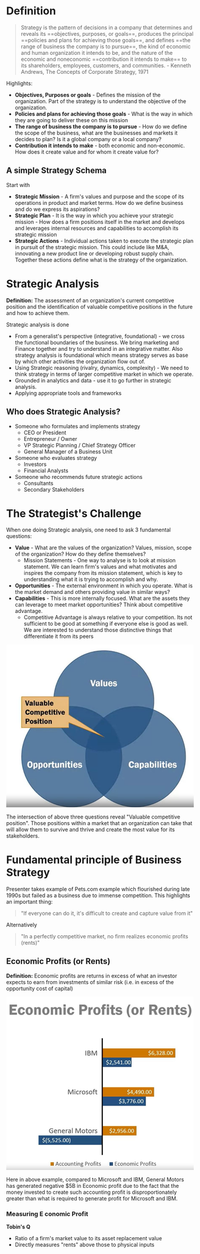 
# Definition
> Strategy is the pattern of decisions in a company that determines and reveals its ==objectives, purposes, or goals==, produces the principal ==policies and plans for achieving those goals==, and defines ==the range of business the company is to pursue==, the kind of economic and human organization it intends to be, and the nature of the economic and noneconomic ==contribution it intends to make== to its shareholders, employees, customers, and communities. - Kenneth Andrews, The Concepts of Corporate Strategy, 1971

Highlights:
- **Objectives, Purposes or goals** - Defines the mission of the organization. Part of the strategy is to understand the objective of the organization.
- **Policies and plans for achieving those goals** - What is the way in which they are going to deliver these on this mission
- **The range of business the company is to pursue** - How do we define the scope of the business, what are the businesses and markets it decides to plan? Is it a global company or a local company? 
- **Contribution it intends to make** - both economic and non-economic. How does it create value and for whom it create value for?

## A simple Strategy Schema
Start with
- **Strategic Mission** - A firm's values and purpose and the scope of its operations in product and market terms. How do we define business and do we express its aspirations?
- **Strategic Plan** - It is the way in which you achieve your strategic mission - How does a firm positions itself in the market and develops and leverages internal resources and capabilities to accomplish its strategic mission
- **Strategic Actions** - Individual actions taken to execute the strategic plan in pursuit of the strategic mission. This could include like M&A, innovating a new product line or developing robust supply chain. Together these actions define what is the strategy of the organization. 


# Strategic Analysis
**Definition:** The assessment of an organization's current competitive position and the identification of valuable competitive positions in the future and how to achieve them.

Strategic analysis is done
- From a generalist's perspective (integrative, foundational) - we cross the functional boundaries of the business. We bring marketing and Finance together and try to understand in an integrative matter. Also strategy analysis is foundational which means strategy serves as base by which other activities the organization flow out of. 
- Using Strategic reasoning (rivalry, dynamics, complexity) - We need to think strategy in terms of larger competitive market in which we operate. 
- Grounded in analytics and data - use it to go further in strategic analysis.
- Applying appropriate tools and frameworks

## Who does Strategic Analysis?
- Someone who formulates and implements strategy
	- CEO or President
	- Entrepreneur / Owner
	- VP Strategic Planning / Chief Strategy Officer
	- General Manager of a Business Unit
- Someone who evaluates strategy
	- Investors
	- Financial Analysts
- Someone who recommends future strategic actions
	- Consultants
	- Secondary Stakeholders

# The Strategist's Challenge
When one doing Strategic analysis, one need to ask 3 fundamental questions:

- **Value** - What are the values of the organization? Values, mission, scope of the organization? How do they define themselves?
	- Mission Statements - One way to analyse is to look at mission statement. We can learn firm's values and what motivates and inspires the company from its mission statement, which is key to understanding what it is trying to accomplish and why.
- **Opportunities** - The external environment in which you operate. What is the market demand and others providing value in similar ways?
- **Capabilities** - This is more internally focused. What are the assets they can leverage to meet market opportunities? Think about competitive advantage. 
	- Competitive Advantage is always relative to your competition. Its not sufficient to be good at something if everyone else is good as well. We are interested to understand those distinctive things that differentiate it from its peers

![Valuable Competitive Position](https://github.com/hashxim/hconMD/raw/master/work_md/Courses/Foundation%20of%20Business%20Strategy/Resources/Valuable%20competitive%20position.JPG)

The intersection of above three questions reveal "Valuable competitive position". Those positions within a market that an organization can take that will allow them to survive and thrive and create the most value for its stakeholders.

# Fundamental principle of Business Strategy
Presenter takes example of Pets.com example which flourished during late 1990s but failed as a business due to immense competition. This highlights an important thing:
> "If everyone can do it, it's difficult to create and capture value from it"

Alternatively
> "In a perfectly competitive market, no firm realizes economic profits (rents)"

## Economic Profits (or Rents)
**Definition:** Economic profits are returns in excess of what an investor expects to earn from investments of similar risk (i.e. in excess of the opportunity cost of capital)

![Economic Profit can be very different from Accounting Profit](https://github.com/hashxim/hconMD/blob/master/work_md/Courses/Foundation%20of%20Business%20Strategy/Resources/Economic%20vs%20Accounting%20Profit.JPG?raw=true)

Here in above example, compared to Microsoft and IBM, General Motors has generated negative $5B in Economic profit due to the fact that the money invested to create such accounting profit is disproportionately greater than what is required to generate profit for Microsoft and IBM.

### Measuring E conomic Profit
**Tobin's Q**
 - Ratio of a firm's market value to its asset replacement value
 - Directly measures "rents" above those to physical inputs 

<!--stackedit_data:
eyJoaXN0b3J5IjpbMTExMjc4NDg4NSwyMDAzMDUwNjc2LC03NT
UzOTkwMTksMTE2NTgxMTgwNyw4NDMyNDIwNDksLTEzMjMyMjA3
MjFdfQ==
-->